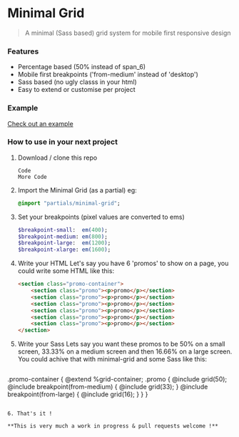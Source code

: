 # Minimal Grid
> A minimal (Sass based) grid system for mobile first responsive design

### Features
* Percentage based (50% instead of span_6)
* Mobile first breakpoints ('from-medium' instead of 'desktop')
* Sass based (no ugly classs in your html)
* Easy to extend or customise per project

### Example
[Check out an example](http://htmlpreview.github.io/?https://github.com/AaronRutley/minimal-grid/blob/master/index.html)

### How to use in your next project
1. Download / clone this repo

    ```
    Code
    More Code
    ```
2. Import the Minimal Grid (as a partial) eg:

    ```sass
    @import "partials/minimal-grid";
    ```
3. Set your breakpoints (pixel values are converted to ems)

    ```sass
    $breakpoint-small:  em(400);
    $breakpoint-medium: em(800);
    $breakpoint-large:  em(1200);
    $breakpoint-xlarge: em(1600);
    ```
4. Write your HTML
Let's say you have 6 'promos' to show on a page,
you could write some HTML like this:

    ```html
    <section class="promo-container">
        <section class="promo"><p>promo</p></section>
        <section class="promo"><p>promo</p></section>
        <section class="promo"><p>promo</p></section>
        <section class="promo"><p>promo</p></section>
        <section class="promo"><p>promo</p></section>
        <section class="promo"><p>promo</p></section>
    </section>
    ```
5. Write your Sass
Lets say you want these promos to be 50% on a small screen, 33.33% on a medium screen and then 16.66% on a large screen. You could achive that with minimal-grid and some Sass like this:

    ``` sass
.promo-container {
    @extend %grid-container;
    .promo {
        @include grid(50);
        @include breakpoint(from-medium) {
            @include grid(33);
        }
        @include breakpoint(from-large) {
            @include grid(16);
        }
    }
}
 ```

6. That's it !

**This is very much a work in progress & pull requests welcome !**
